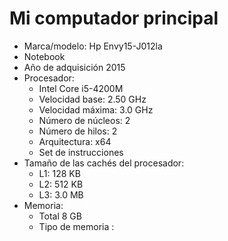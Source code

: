 # Mi computador principal
* Marca/modelo: Hp Envy15-J012la
* Notebook
* Año de adquisición 2015
* Procesador:
	* Intel Core i5-4200M
	* Velocidad base: 2.50 GHz
	* Velocidad máxima: 3.0 GHz 
	* Número de núcleos: 2
	* Número de hilos: 2
	* Arquitectura: x64
	* Set de instrucciones
* Tamaño de las cachés del procesador:
	* L1: 128 KB
	* L2: 512 KB
	* L3: 3.0 MB
* Memoria:
	* Total 8 GB
	* Tipo de memoria :
